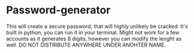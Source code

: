 # Password-generator
This will create a secure password, that will highly unlikely be cracked. It's built in python, you can run it in your terminal. Might not work for a few accounts as it generates 8 digits, however you can modify the lenght as well. DO NOT DISTRIBUTE ANYWHERE UNDER ANOHTER NAME.

